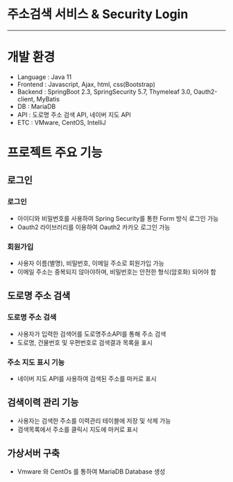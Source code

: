 # 주소검색 서비스 & Security Login
--- ---
# 개발 환경
- Language : Java 11
- Frontend : Javascript, Ajax, html, css(Bootstrap)
- Backend : SpringBoot 2.3, SpringSecurity 5.7, Thymeleaf 3.0, Oauth2-client, MyBatis
- DB : MariaDB
- API : 도로명 주소 검색 API, 네이버 지도 API 
- ETC : VMware, CentOS, IntelliJ

# 프로젝트 주요 기능

## 로그인

### 로그인

- 아이디와 비밀번호를 사용하여 Spring Security를 통한 Form 방식 로그인 가능
- Oauth2 라이브러리를 이용하여 Oauth2 카카오 로그인 가능

### 회원가입

- 사용자 이름(별명),  비밀번호, 이메일 주소로 회원가입 가능
- 이메일 주소는 중복되지 않아야하며, 비밀번호는 안전한 형식(암호화) 되어야 함

## 도로명 주소 검색

### 도로명 주소 검색

- 사용자가 입력한 검색어를 도로명주소API를 통해 주소 검색
- 도로명, 건물번호 및 우편번호로 검색결과 목록을 표시

### 주소 지도 표시 기능

- 네이버 지도 API를 사용하여 검색된 주소를 마커로 표시

## 검색이력 관리 기능

- 사용자는 검색한 주소를 이력관리 테이블에 저장 및 삭제 가능
- 검색목록에서 주소를 클릭시 지도에 마커로 표시

## 가상서버 구축
- Vmware 와 CentOs 를 통하여 MariaDB Database 생성